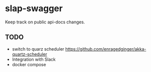 # slap-swagger
Keep track on public api-docs changes.

## TODO
* switch to quarz scheduler https://github.com/enragedginger/akka-quartz-scheduler
* Integration with Slack
* docker compose